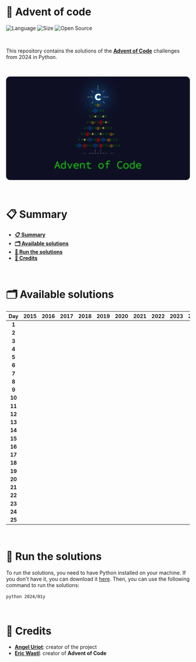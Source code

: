 # 🎄 Advent of code

![Language](https://img.shields.io/badge/Language-Python-f2cb1b)
![Size](https://img.shields.io/badge/Size-2.7Mo-f12222)
![Open Source](https://badges.frapsoft.com/os/v2/open-source.svg?v=103)

<br/>

This repository contains the solutions of the [**Advent of Code**](https://adventofcode.com/) challenges from 2024 in Python.

<br/>

<p align="center">
	<img src="resources/misc/thumbnail.png" width="750">
</p>

<br/>

# 📋 Summary

* **[📋 Summary](#-summary)**
* **[🗂️ Available solutions](#%EF%B8%8F-available-solutions)**
* **[🚀 Run the solutions](#-run-the-solutions)**
* **[🙏 Credits](#-credits)**

<br/>

# 🗂️ Available solutions

| Day    | 2015 | 2016 | 2017 | 2018 | 2019 | 2020 | 2021 | 2022 | 2023 | 2024                |
|:------:|:----:|:----:|:----:|:----:|:----:|:----:|:----:|:----:|:----:|:-------------------:|
| **1**  |      |      |      |      |      |      |      |      |      | [**✱ ✱**](2024/01) |
| **2**  |      |      |      |      |      |      |      |      |      | [**✱ ✱**](2024/02) |
| **3**  |      |      |      |      |      |      |      |      |      | [**✱ ✱**](2024/03) |
| **4**  |      |      |      |      |      |      |      |      |      | [**✱ ✱**](2024/04) |
| **5**  |      |      |      |      |      |      |      |      |      | [**✱ ✱**](2024/05) |
| **6**  |      |      |      |      |      |      |      |      |      | [**✱ ✱**](2024/06) |
| **7**  |      |      |      |      |      |      |      |      |      | [**✱ ✱**](2024/07) |
| **8**  |      |      |      |      |      |      |      |      |      | [**✱ ✱**](2024/08) |
| **9**  |      |      |      |      |      |      |      |      |      | [**✱ ✱**](2024/09) |
| **10** |      |      |      |      |      |      |      |      |      | [**✱ ✱**](2024/10) |
| **11** |      |      |      |      |      |      |      |      |      | [**✱ ✱**](2024/11) |
| **12** |      |      |      |      |      |      |      |      |      | [**✱ ✱**](2024/12) |
| **13** |      |      |      |      |      |      |      |      |      | [**✱ ✱**](2024/13) |
| **14** |      |      |      |      |      |      |      |      |      |                     |
| **15** |      |      |      |      |      |      |      |      |      |                     |
| **16** |      |      |      |      |      |      |      |      |      |                     |
| **17** |      |      |      |      |      |      |      |      |      |                     |
| **18** |      |      |      |      |      |      |      |      |      |                     |
| **19** |      |      |      |      |      |      |      |      |      |                     |
| **20** |      |      |      |      |      |      |      |      |      |                     |
| **21** |      |      |      |      |      |      |      |      |      |                     |
| **22** |      |      |      |      |      |      |      |      |      |                     |
| **23** |      |      |      |      |      |      |      |      |      |                     |
| **24** |      |      |      |      |      |      |      |      |      |                     |
| **25** |      |      |      |      |      |      |      |      |      |                     |

<br/>

# 🚀 Run the solutions

To run the solutions, you need to have Python installed on your machine. If you don't have it, you can download it [here](https://www.python.org/downloads/). Then, you can use the following command to run the solutions:

```console
python 2024/01y
```

<br/>

# 🙏 Credits

* [**Angel Uriot**](https://github.com/angeluriot): creator of the project
* [**Eric Wastl**](https://github.com/topaz): creator of **Advent of Code**
